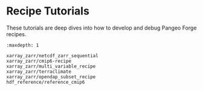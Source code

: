 # Recipe Tutorials

These tutorials are deep dives into how to develop and debug Pangeo Forge recipes.

```{toctree}
:maxdepth: 1

xarray_zarr/netcdf_zarr_sequential
xarray_zarr/cmip6-recipe
xarray_zarr/multi_variable_recipe
xarray_zarr/terraclimate
xarray_zarr/opendap_subset_recipe
hdf_reference/reference_cmip6
```

